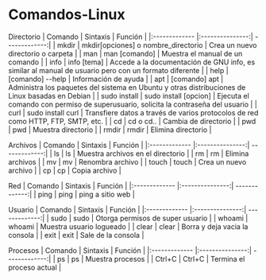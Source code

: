 # Comandos-Linux

Directorio
| Comando | Sintaxis | Función |
|:------------- |:---------------:| -------------:|
| mkdir | mkdir[opciones] o nombre_directorio |  Crea un nuevo directorio o carpeta |
| man | man [comando] | Muestra el manual de un comando |
| info | info [tema] | Accede a la documentación de GNU info, es similar al manual de usuario pero con un formato diferente |
| help | [comando] --help | Información de ayuda |
| apt | [comando] apt | Administra los paquetes del sistema en Ubuntu y otras distribuciones de Linux basadas en Debian |
| sudo install | sudo install [opcion] | Ejecuta el comando con permiso de superusuario, solicita la contraseña del usuario |
| curl | sudo install curl | Transfiere datos a través de varios protocolos de red como HTTP, FTP, SMTP, etc. |
| cd | cd o cd.. | Cambia de directorio |
| pwd | pwd | Muestra directorio |
| rmdir | rmdir | Elimina directorio |

Archivos
| Comando | Sintaxis | Función |
|:------------- |:---------------:| -------------:|
| ls | ls | Muestra archivos en el directorio |
| rm | rm | Elimina archivos |
| mv | mv | Renombra archivo |
| touch | touch | Crea un nuevo archivo |
| cp | cp | Copia archivo |

Red
| Comando | Sintaxis | Función |
|:------------- |:---------------:| -------------:|
| ping | ping | ping a sitio web |

Usuario
| Comando | Sintaxis | Función |
|:------------- |:---------------:| -------------:|
| sudo | sudo | Otorga permisos de super usuario |
| whoami | whoami | Muestra usuario logueado |
| clear | clear | Borra y deja vacia la consola |
| exit | exit | Sale de la consola |

Procesos
| Comando | Sintaxis | Función |
|:------------- |:---------------:| -------------:|
| ps | ps | Muestra procesos |
| Ctrl+C | Ctrl+C | Termina el proceso actual |
